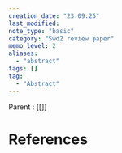 ```yaml
---
creation_date: "23.09.25"
last_modified:
note_type: "basic"
category: "Swd2 review paper"
memo_level: 2
aliases:
  - "abstract"
tags: []
tag:
  - "Abstract"
---
```


Parent : [[]]



# References